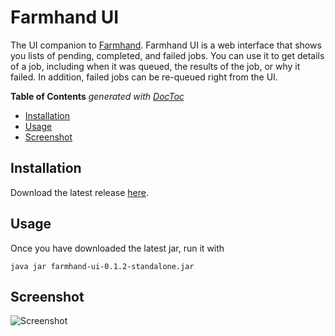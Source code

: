 # Farmhand UI

The UI companion to [Farmhand](https://github.com/b-ryan/farmhand). Farmhand UI
is a web interface that shows you lists of pending, completed, and failed jobs.
You can use it to get details of a job, including when it was queued, the
results of the job, or why it failed. In addition, failed jobs can be re-queued
right from the UI.

<!-- START doctoc generated TOC please keep comment here to allow auto update -->
<!-- DON'T EDIT THIS SECTION, INSTEAD RE-RUN doctoc TO UPDATE -->
**Table of Contents**  *generated with [DocToc](https://github.com/thlorenz/doctoc)*

- [Installation](#installation)
- [Usage](#usage)
- [Screenshot](#screenshot)

<!-- END doctoc generated TOC please keep comment here to allow auto update -->

## Installation

Download the latest release
[here](https://github.com/b-ryan/farmhand-ui/releases/download/0.1.2/farmhand-ui-0.1.2-standalone.jar).

## Usage

Once you have downloaded the latest jar, run it with

```
java jar farmhand-ui-0.1.2-standalone.jar
```

## Screenshot

![Screenshot](https://github.com/b-ryan/farmhand-ui/raw/master/preview.png)
